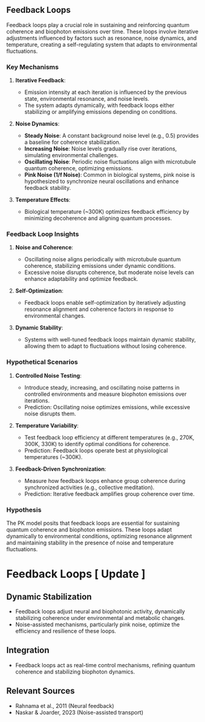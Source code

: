 ## Feedback Loops

Feedback loops play a crucial role in sustaining and reinforcing quantum coherence and biophoton emissions over time. These loops involve iterative adjustments influenced by factors such as resonance, noise dynamics, and temperature, creating a self-regulating system that adapts to environmental fluctuations.

### Key Mechanisms
1. **Iterative Feedback**:
   - Emission intensity at each iteration is influenced by the previous state, environmental resonance, and noise levels.
   - The system adapts dynamically, with feedback loops either stabilizing or amplifying emissions depending on conditions.

2. **Noise Dynamics**:
   - **Steady Noise**: A constant background noise level (e.g., 0.5) provides a baseline for coherence stabilization.
   - **Increasing Noise**: Noise levels gradually rise over iterations, simulating environmental challenges.
   - **Oscillating Noise**: Periodic noise fluctuations align with microtubule quantum coherence, optimizing emissions.
   - **Pink Noise (1/f Noise)**: Common in biological systems, pink noise is hypothesized to synchronize neural oscillations and enhance feedback stability.

3. **Temperature Effects**:
   - Biological temperature (~300K) optimizes feedback efficiency by minimizing decoherence and aligning quantum processes.

### Feedback Loop Insights
1. **Noise and Coherence**:
   - Oscillating noise aligns periodically with microtubule quantum coherence, stabilizing emissions under dynamic conditions.
   - Excessive noise disrupts coherence, but moderate noise levels can enhance adaptability and optimize feedback.

2. **Self-Optimization**:
   - Feedback loops enable self-optimization by iteratively adjusting resonance alignment and coherence factors in response to environmental changes.

3. **Dynamic Stability**:
   - Systems with well-tuned feedback loops maintain dynamic stability, allowing them to adapt to fluctuations without losing coherence.

### Hypothetical Scenarios
1. **Controlled Noise Testing**:
   - Introduce steady, increasing, and oscillating noise patterns in controlled environments and measure biophoton emissions over iterations.
   - Prediction: Oscillating noise optimizes emissions, while excessive noise disrupts them.

2. **Temperature Variability**:
   - Test feedback loop efficiency at different temperatures (e.g., 270K, 300K, 330K) to identify optimal conditions for coherence.
   - Prediction: Feedback loops operate best at physiological temperatures (~300K).

3. **Feedback-Driven Synchronization**:
   - Measure how feedback loops enhance group coherence during synchronized activities (e.g., collective meditation).
   - Prediction: Iterative feedback amplifies group coherence over time.

### Hypothesis
The PK model posits that feedback loops are essential for sustaining quantum coherence and biophoton emissions. These loops adapt dynamically to environmental conditions, optimizing resonance alignment and maintaining stability in the presence of noise and temperature fluctuations.

# Feedback Loops [ Update ]

## Dynamic Stabilization
- Feedback loops adjust neural and biophotonic activity, dynamically stabilizing coherence under environmental and metabolic changes.
- Noise-assisted mechanisms, particularly pink noise, optimize the efficiency and resilience of these loops.

## Integration
- Feedback loops act as real-time control mechanisms, refining quantum coherence and stabilizing biophoton dynamics.

## Relevant Sources
- Rahnama et al., 2011 (Neural feedback)
- Naskar & Joarder, 2023 (Noise-assisted transport)
